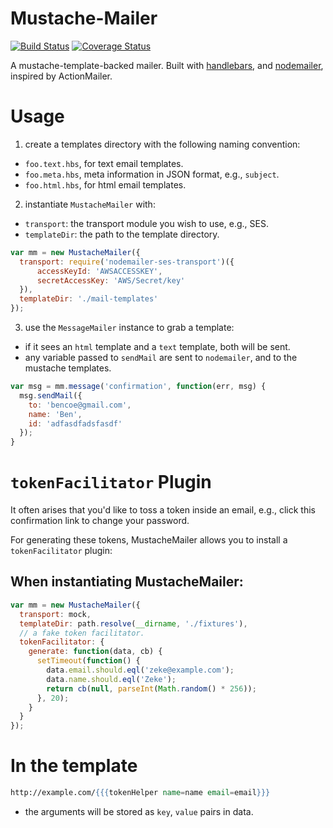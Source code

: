 # Mustache-Mailer

[![Build Status](https://travis-ci.org/npm/mustache-mailer.png)](https://travis-ci.org/npm/mustache-mailer)
[![Coverage Status](https://coveralls.io/repos/npm/mustache-mailer/badge.svg?branch=)](https://coveralls.io/r/npm/mustache-mailer?branch=)

A mustache-template-backed mailer. Built with [handlebars](https://www.npmjs.com/package/handlebars#readme),
and [nodemailer](https://www.npmjs.com/package/nodemailer), inspired by ActionMailer.

# Usage

1. create a templates directory with the following naming convention:
  * `foo.text.hbs`, for text email templates.
  * `foo.meta.hbs`, meta information in JSON format, e.g., `subject`.
  * `foo.html.hbs`, for html email templates.

2. instantiate `MustacheMailer` with:
  * `transport`: the transport module you wish to use, e.g., SES.
  * `templateDir`: the path to the template directory.

```js
var mm = new MustacheMailer({
  transport: require('nodemailer-ses-transport')({
      accessKeyId: 'AWSACCESSKEY',
      secretAccessKey: 'AWS/Secret/key'
  }),
  templateDir: './mail-templates'
});
```

3. use the `MessageMailer` instance to grab a template:
  * if it sees an `html` template and a `text` template, both will be sent.
  * any variable passed to `sendMail` are sent to `nodemailer`, and
    to the mustache templates.

```js
var msg = mm.message('confirmation', function(err, msg) {
  msg.sendMail({
    to: 'bencoe@gmail.com',
    name: 'Ben',
    id: 'adfasdfadsfasdf'
  });
}
```

# `tokenFacilitator` Plugin

It often arises that you'd like to toss a token inside an email, e.g.,
click this confirmation link to change your password.

For generating these tokens, MustacheMailer allows you to install a
`tokenFacilitator` plugin:

## When instantiating MustacheMailer:

```js
var mm = new MustacheMailer({
  transport: mock,
  templateDir: path.resolve(__dirname, './fixtures'),
  // a fake token facilitator.
  tokenFacilitator: {
    generate: function(data, cb) {
      setTimeout(function() {
        data.email.should.eql('zeke@example.com');
        data.name.should.eql('Zeke');
        return cb(null, parseInt(Math.random() * 256));
      }, 20);
    }
  }
});
```

# In the template

```mustache
http://example.com/{{{tokenHelper name=name email=email}}}
```

* the arguments will be stored as `key`, `value` pairs in data.
